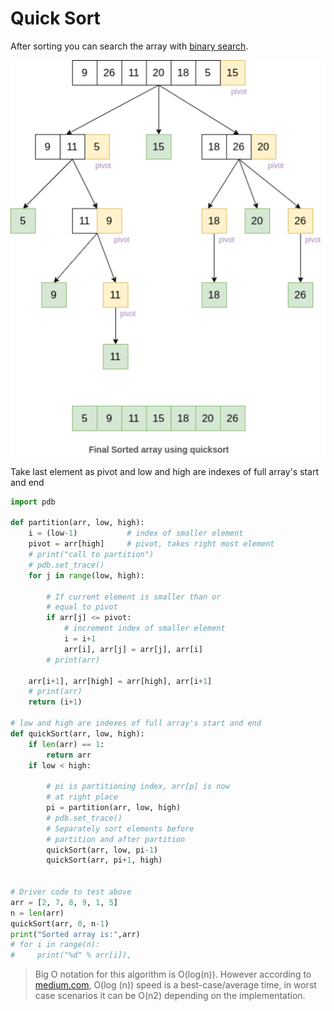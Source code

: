 # Quick Sort

After sorting you can search the array with [binary search](../binary_search).

![quick-sort](quick-sort.png)

Take last element as pivot and low and high are indexes of full array's start and end

```python
import pdb

def partition(arr, low, high):
    i = (low-1)           # index of smaller element
    pivot = arr[high]     # pivot, takes right most element
    # print("call to partition")
    # pdb.set_trace()
    for j in range(low, high):
  
        # If current element is smaller than or
        # equal to pivot
        if arr[j] <= pivot:
            # increment index of smaller element
            i = i+1
            arr[i], arr[j] = arr[j], arr[i]
        # print(arr)
  
    arr[i+1], arr[high] = arr[high], arr[i+1]
    # print(arr)
    return (i+1)

# low and high are indexes of full array's start and end
def quickSort(arr, low, high):
    if len(arr) == 1:
        return arr
    if low < high:
  
        # pi is partitioning index, arr[p] is now
        # at right place
        pi = partition(arr, low, high)
        # pdb.set_trace()
        # Separately sort elements before
        # partition and after partition
        quickSort(arr, low, pi-1)
        quickSort(arr, pi+1, high)
  
  
# Driver code to test above
arr = [2, 7, 8, 9, 1, 5]
n = len(arr)
quickSort(arr, 0, n-1)
print("Sorted array is:",arr)
# for i in range(n):
#     print("%d" % arr[i]),
```

> Big O notation for this algorithm is O(log(n)). However according to [medium.com](https://medium.com/cesars-tech-insights/quicksort-17c5d24e7e5f#:~:text=Quicksort%20is%20a%20logarithmic%2Dtime,Merge%20Sort%20or%20Heap%20Sort.&text=Quicksort%20uses%20recursion%2C%20divide%2Dand,%2Dconquer%20and%20comparison%2Dsort.), O(log (n)) speed is a best-case/average time, in worst case scenarios it can be O(n2) depending on the implementation.
